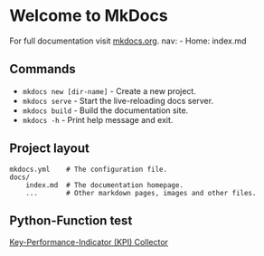 # Welcome to MkDocs

For full documentation visit [mkdocs.org](https://www.mkdocs.org).
nav:
    - Home: index.md
  

## Commands

* `mkdocs new [dir-name]` - Create a new project.
* `mkdocs serve` - Start the live-reloading docs server.
* `mkdocs build` - Build the documentation site.
* `mkdocs -h` - Print help message and exit.

## Project layout

    mkdocs.yml    # The configuration file.
    docs/
        index.md  # The documentation homepage.
        ...       # Other markdown pages, images and other files.

## Python-Function test

[Key-Performance-Indicator (KPI) Collector](src/kpi_collector.md)
